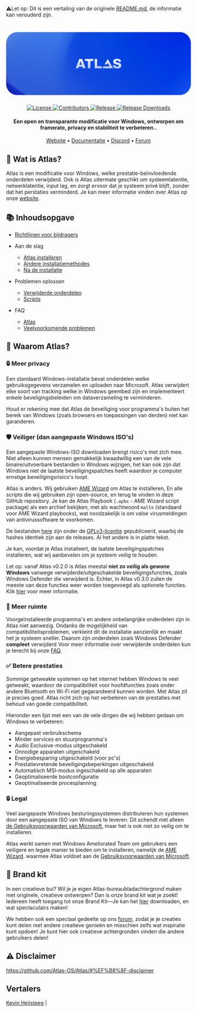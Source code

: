 ⚠️Let op: Dit is een vertaling van de originele [README.md](https://github.com/Atlas-OS/Atlas/blob/main/README.md), de informatie kan verouderd zijn.
<h1 align="center">
  <a href="http://atlasos.net"><img src="https://github.com/Atlas-OS/branding/blob/main/github-banner.png" alt="Atlas" width="900" style="border-radius: 30px"></a>
</h1>
  <p align="center">
    <a href="https://github.com/Atlas-OS/Atlas/blob/main/LICENSE">
      <img alt="License" src="https://img.shields.io/github/license/atlas-os/atlas?style=for-the-badge&logo=github&color=1A91FF"/>
    </a>
    <a href="https://github.com/Atlas-OS/Atlas/graphs/contributors">
      <img alt="Contributors" src="https://img.shields.io/github/contributors/atlas-os/atlas?style=for-the-badge&color=1A91FF" />
    </a>
    <a href="https://github.com/Atlas-OS/Atlas/releases/latest">
      <img alt="Release" src="https://img.shields.io/github/release/atlas-os/atlas?style=for-the-badge&color=1A91FF" />
    </a>
    <a href="https://github.com/Atlas-OS/Atlas/releases">
      <img alt="Release Downloads" src="https://img.shields.io/github/downloads/Atlas-OS/Atlas/total?style=for-the-badge&logo=github&color=1A91FF" />
    </a>
  </p>
<h4 align="center">Een open en transparante modificatie voor Windows, ontworpen om framerate, privacy en stabiliteit te verbeteren..</h4>

<p align="center">
  <a href="https://atlasos.net">Website</a>
  •
  <a href="https://docs.atlasos.net">Documentatie</a>
  •
  <a href="https://discord.atlasos.net" target="_blank">Discord</a>
  •
  <a href="https://forum.atlasos.net">Forum</a>
</p>

## 🤔 **Wat is Atlas?**

Atlas is een modificatie voor Windows, welke prestatie-beïnvloedende onderdelen verwijderd.
Ook is Atlas uitermate geschikt om systeemlatentie, netwerklatentie, input lag, en zorgt ervoor dat je systeem privé blijft, zonder dat het perstaties verminderd.
Je kan meer informatie vinden over Atlas op onze [website](https://atlasos.net).

## 📚 **Inhoudsopgave**

- [Richtlijnen voor bijdragers](https://docs.atlasos.net/contributions)

- Aan de slag
  - [Atlas installeren](https://docs.atlasos.net/getting-started/installation)
  - [Andere installatiemethodes](https://docs.atlasos.net/getting-started/other-installation-methods/no-usb)
  - [Na de installatie](https://docs.atlasos.net/getting-started/post-installation/drivers)

- Problemen oplossen
  - [Verwijderde onderdelen](https://docs.atlasos.net/troubleshooting/removed-features)
  - [Scripts](https://docs.atlasos.net/troubleshooting/scripts)

- FAQ
  - [Atlas](https://atlasos.net/faq)
  - [Veelvoorkomende problemen](https://docs.atlasos.net/troubleshooting/common-issues/hyper-v/)

## 👀 **Waarom Atlas?**

### 🔒 Meer privacy
Een standaard Windows-installatie bevat onderdelen welke gebruiksgegevens verzamelen en uploaden naar Microsoft.
Atlas verwijdert elke soort van tracking welke in Windows geembed zijn en implementeert enkele beveligingsbeleiden om dataverzameling te verminderen. 

Houd er rekening mee dat Atlas de beveiliging voor programma's buiten het bereik van Windows (zoals browsers en toepassingen van derden) niet kan garanderen.

### 🛡️ Veiliger (dan aangepaste Windows ISO's)
Een aangepaste Windows-ISO downloaden brengt risico's met zich mee. Niet alleen kunnen mensen gemakkelijk kwaadwillig een van de vele binaire/uitvoerbare bestanden in Windows wijzigen, het kan ook zijn dat Windows niet de laatste beveiligingspatches heeft waardoor je computer ernstige beveiligingsrisico's loopt. 

Atlas is anders. Wij gebruiken [AME Wizard](https://ameliorated.io) om Atlas te installeren, En alle scripts die wij gebruiken zijn open-source, en terug te vinden in deze GitHub repository. Je kan de Atlas Playbook (`.apbx` - AME Wizard script package) als een archief bekijken, met als wachtwoord `malte` (standaard voor AME Wizard playbooks), wat noodzakelijk is om valse virusmeldingen van antivirussoftware te voorkomen.

De bestanden [here](https://github.com/Atlas-OS/Atlas-Utilities) zijn onder de [GPLv3-licentie](https://github.com/Atlas-OS/Atlas-Utilities/blob/main/LICENSE) gepubliceerd, waarbij de hashes identiek zijn aan de releases. Al het andere is in platte tekst.

Je kan, voordat je Atlas installeert, de laatste beveiligingspatches installeren, wat wij aanbevelen om je systeem veilig te houden.

Let op: vanaf Atlas v0.2.0 is Atlas meestal **niet zo veilig als gewone Windows** vanwege verwijderde/uitgeschakelde beveiligingsfuncties, zoals Windows Defender die verwijderd is. Echter, in Atlas v0.3.0 zullen de meeste van deze functies weer worden toegevoegd als optionele functies. Klik [hier](https://docs.atlasos.net/troubleshooting/removed-features/) voor meer informatie.

### 🚀 Meer ruimte
Voorgeïnstalleerde programma's en andere onbelangrijke onderdelen zijn in Atlas niet aanwezig.  Ondanks de mogelijkheid van compatibiliteitsproblemen, verkleint dit de installatie aanzienlijk en maakt het je systeem sneller. Daarom zijn onderdelen zoals Windows Defender **compleet** verwijderd
Voor meer informatie over verwijderde onderdelen kun je terecht bij onze [FAQ](https://docs.atlasos.net/troubleshooting/removed-features).

### ✅ Betere prestaties
Sommige getweakte systemen op het internet hebben Windows te veel getweakt, waardoor de compatibiliteit voor hoofdfuncties zoals onder andere Bluetooth en Wi-Fi niet gegarandeerd kunnen worden.
Met Atlas zit je precies goed. Atlas richt zich op het verbeteren van de prestaties met behoud van goede compatibiliteit.

Hieronder een lijst met een van de vele dingen die wij hebben gedaan om Windows te verbeteren:
- Aangepast verbruikschema
- Minder services en stuurprogramma's
- Audio Exclusive-modus uitgeschakeld
- Onnodige apparaten uitgeschakeld
- Energiebesparing uitgeschakeld (voor pc's)
- Prestatievretende beveiligingsbeperkingen uitgeschakeld
- Automatisch MSI-modus ingeschakeld op alle apparaten
- Geoptimaliseerde bootconfiguratie
- Geoptimaliseerde procesplanning

### 🔒 Legal
Veel aangepaste Windows besturingssystemen distributeren hun systemen door een aangepaste ISO van Windows te leveren. Dit schendt niet alleen [de Gebruiksvoorwaarden van Microsoft](https://www.microsoft.com/en-us/Useterms/Retail/Windows/11/Useterms_Retail_Windows_11_Dutch.htm), maar het is ook niet zo veilig om te installeren.

Atlas werkt samen met Windows Ameliorated Team om gebruikers een veiligere en legale manier te bieden om te installeren, namelijk de [AME Wizard](https://ameliorated.io). waarmee Atlas voldoet aan de [Gebruiksvoorwaarden van Microsoft](https://www.microsoft.com/en-us/Useterms/Retail/Windows/11/Useterms_Retail_Windows_11_Dutch.htm).

## 🎨 Brand kit
In een creatieve bui? Wil je je eigen Atlas-bureaubladachtergrond maken met originele, creatieve ontwerpen? Dan is onze brand kit wat je zoekt!
Iedereen heeft toegang tot onze Brand Kit—Je kan het [hier](https://github.com/Atlas-OS/branding/archive/refs/heads/main.zip) downloaden, en wat spectaculairs maken!

We hebben ook een speciaal gedeelte op ons [forum](https://forum.atlasos.net/t/art-showcase), zodat je je creaties kunt delen met andere creatieve genieën en misschien zelfs wat inspiratie kunt opdoen! Je kunt hier ook creatieve achtergronden vinden die andere gebruikers delen!

## ⚠️ Disclaimer
https://github.com/Atlas-OS/Atlas/#%EF%B8%8F-disclaimer

## Vertalers
[Kevin Heijsteeg](https://github.com/OVSpotterKevin) |
